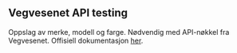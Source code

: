 ## Vegvesenet API testing
Oppslag av merke, modell og farge. Nødvendig med API-nøkkel fra Vegvesenet.
Offisiell dokumentasjon [her](https://autosys-kjoretoy-api.atlas.vegvesen.no/api-ui/index-enkeltoppslag.html).
